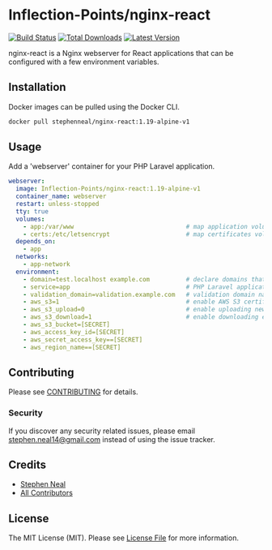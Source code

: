 # Inflection-Points/nginx-react

[![Build Status](https://travis-ci.com/sfneal/nginx-react.svg?branch=master&style=flat-square)](https://travis-ci.com/sfneal/nginx-react)
[![Total Downloads](https://img.shields.io/docker/pulls/Inflection-Points/nginx-react?style=flat-square)](https://hub.docker.com/r/Inflection-Points/nginx-react)
[![Latest Version](https://img.shields.io/docker/v/Inflection-Points/nginx-react?sort=semver&style=flat-square)](https://hub.docker.com/r/Inflection-Points/nginx-react)

nginx-react is a Nginx webserver for React applications that can be configured with a few environment variables.

## Installation

Docker images can be pulled using the Docker CLI.

```bash
docker pull stephenneal/nginx-react:1.19-alpine-v1
```

## Usage

Add a 'webserver' container for your PHP Laravel application.

```yaml
webserver:
  image: Inflection-Points/nginx-react:1.19-alpine-v1
  container_name: webserver
  restart: unless-stopped
  tty: true
  volumes:
    - app:/var/www                               # map application volume
    - certs:/etc/letsencrypt                     # map certificates volume for sharing between webservers & certbot
  depends_on:
    - app
  networks:
    - app-network
  environment:
    - domain=test.localhost example.com          # declare domains that the webserver should listen on
    - service=app                                # PHP Laravel application container name
    - validation_domain=validation.example.com   # validation domain name
    - aws_s3=1                                   # enable AWS S3 certificate pulling
    - aws_s3_upload=0                            # enable uploading new certificates (set to 0 in dev environments)
    - aws_s3_download=1                          # enable downloading existing certificates
    - aws_s3_bucket=[SECRET]
    - aws_access_key_id=[SECRET]
    - aws_secret_access_key==[SECRET]
    - aws_region_name==[SECRET]
```

## Contributing

Please see [CONTRIBUTING](CONTRIBUTING.md) for details.

### Security

If you discover any security related issues, please email stephen.neal14@gmail.com instead of using the issue tracker.

## Credits

- [Stephen Neal](https://github.com/sfneal)
- [All Contributors](../../contributors)

## License

The MIT License (MIT). Please see [License File](LICENSE.md) for more information.
